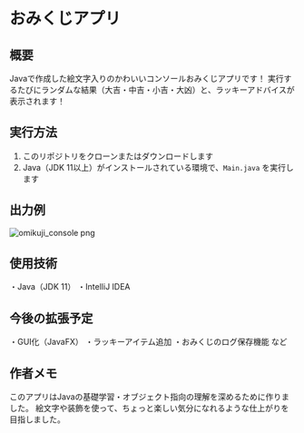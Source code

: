 # おみくじアプリ


## 概要
Javaで作成した絵文字入りのかわいいコンソールおみくじアプリです！
実行するたびにランダムな結果（大吉・中吉・小吉・大凶）と、ラッキーアドバイスが表示されます！


## 実行方法
1. このリポジトリをクローンまたはダウンロードします  
2. Java（JDK 11以上）がインストールされている環境で、`Main.java` を実行します


## 出力例

![omikuji_console png](https://github.com/user-attachments/assets/ff4bf6fe-5645-4e68-b7b0-305062b94d59)


## 使用技術
・Java（JDK 11）
・IntelliJ IDEA


## 今後の拡張予定
・GUI化（JavaFX）
・ラッキーアイテム追加
・おみくじのログ保存機能 など


## 作者メモ
このアプリはJavaの基礎学習・オブジェクト指向の理解を深めるために作りました。
絵文字や装飾を使って、ちょっと楽しい気分になれるような仕上がりを目指しました。
